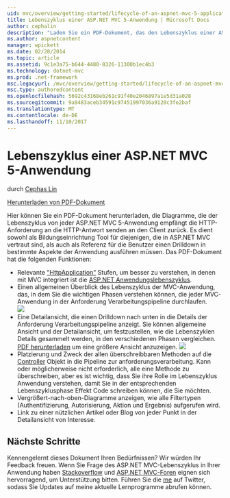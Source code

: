 ```yaml
---
uid: mvc/overview/getting-started/lifecycle-of-an-aspnet-mvc-5-application
title: Lebenszyklus einer ASP.NET MVC 5-Anwendung | Microsoft Docs
author: cephalin
description: "Laden Sie ein PDF-Dokument, das den Lebenszyklus einer ASP.NET MVC 5-Anwendung Diagramme. Dieses Lebenszyklus-Dokument enthält eine allgemeine Ansicht des MVC-Lebenszyklus einer..."
ms.author: aspnetcontent
manager: wpickett
ms.date: 02/28/2014
ms.topic: article
ms.assetid: 9c1e3a75-b644-4480-8326-11300b1ec4b3
ms.technology: dotnet-mvc
ms.prod: .net-framework
msc.legacyurl: /mvc/overview/getting-started/lifecycle-of-an-aspnet-mvc-5-application
msc.type: authoredcontent
ms.openlocfilehash: 5692c43168eb261c91f40e2046897a1e5d31a028
ms.sourcegitcommit: 9a9483aceb34591c97451997036a9120c3fe2baf
ms.translationtype: MT
ms.contentlocale: de-DE
ms.lasthandoff: 11/10/2017
---
```

<a name="lifecycle-of-an-aspnet-mvc-5-application"></a>Lebenszyklus einer ASP.NET MVC 5-Anwendung
====================
durch [Cephas Lin](https://github.com/cephalin)

[Herunterladen von PDF-Dokument](lifecycle-of-an-aspnet-mvc-5-application/_static/lifecycle-of-an-aspnet-mvc-5-application1.pdf)

Hier können Sie ein PDF-Dokument herunterladen, die Diagramme, die der Lebenszyklus von jeder ASP.NET MVC 5-Anwendung empfängt die HTTP-Anforderung an die HTTP-Antwort senden an den Client zurück. Es dient sowohl als Bildungseinrichtung Tool für diejenigen, die in ASP.NET MVC vertraut sind, als auch als Referenz für die Benutzer einen Drilldown in bestimmte Aspekte der Anwendung ausführen müssen. Das PDF-Dokument hat die folgenden Funktionen:

- Relevante ["HttpApplication"](https://msdn.microsoft.com/en-us/library/system.web.httpapplication.aspx) Stufen, um besser zu verstehen, in denen mit MVC integriert ist die [ASP.NET Anwendungslebenszyklus](https://msdn.microsoft.com/en-us/library/bb470252.aspx).
- Einen allgemeinen Überblick des Lebenszyklus der MVC-Anwendung, das, in dem Sie die wichtigen Phasen verstehen können, die jeder MVC-Anwendung in der Anforderung Verarbeitungspipeline durchlaufen.  
    ![](lifecycle-of-an-aspnet-mvc-5-application/_static/image1.jpg)
- Eine Detailansicht, die einen Drilldown nach unten in die Details der Anforderung Verarbeitungspipeline anzeigt. Sie können allgemeine Ansicht und der Detailansicht, um festzustellen, wie die Lebenszyklen Details gesammelt werden, in den verschiedenen Phasen vergleichen. [PDF herunterladen](lifecycle-of-an-aspnet-mvc-5-application/_static/lifecycle-of-an-aspnet-mvc-5-application1.pdf) um eine größere Ansicht anzuzeigen.
    ![](lifecycle-of-an-aspnet-mvc-5-application/_static/image2.jpg)
- Platzierung und Zweck der allen überschreibbaren Methoden auf die [Controller](https://msdn.microsoft.com/en-us/library/system.web.mvc.controller.aspx) Objekt in die Pipeline zur anforderungsverarbeitung. Kann oder möglicherweise nicht erforderlich, alle eine Methode zu überschreiben, aber es ist wichtig, dass Sie ihre Rolle im Lebenszyklus Anwendung verstehen, damit Sie in der entsprechenden Lebenszyklusphase Effekt Code schreiben können, die Sie möchten.
- Vergrößert-nach-oben-Diagramme anzeigen, wie alle Filtertypen (Authentifizierung, Autorisierung, Aktion und Ergebnis) aufgerufen wird.
- Link zu einer nützlichen Artikel oder Blog von jeder Punkt in der Detailansicht von Interesse.


## <a name="next-steps"></a>Nächste Schritte

Kennengelernt dieses Dokument Ihren Bedürfnissen? Wir würden Ihr Feedback freuen. Wenn Sie Frage des ASP.NET MVC-Lebenszyklus in Ihrer Anwendung haben [Stackoverflow](http://stackoverflow.com/help) und [ASP.NET MVC-Foren](https://forums.asp.net/1146.aspx) eignen sich hervorragend, um Unterstützung bitten. Führen Sie die [me](https://twitter.com/Cephas_MSFT) auf Twitter, sodass Sie Updates auf meine aktuelle Lernprogramme abrufen können.
